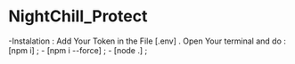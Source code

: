 # NightChill_Protect

-Instalation : 
Add Your Token in the File [.env]
. Open Your terminal and do :
                       [npm i]  ;
                      - [npm i --force]  ;
                      - [node .]  ;
